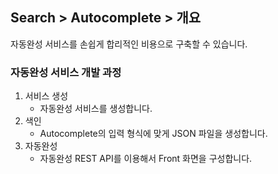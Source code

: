 ## Search > Autocomplete > 개요

자동완성 서비스를 손쉽게 합리적인 비용으로 구축할 수 있습니다.

### 자동완성 서비스 개발 과정
1. 서비스 생성
   * 자동완성 서비스를 생성합니다.
3. 색인
   * Autocomplete의 입력 형식에 맞게 JSON 파일을 생성합니다.
4. 자동완성
   * 자동완성 REST API를 이용해서 Front 화면을 구성합니다.
